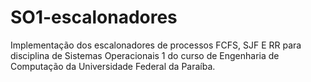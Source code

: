 # SO1-escalonadores

Implementação dos escalonadores de processos FCFS, SJF E RR para disciplina de Sistemas Operacionais 1 do curso de Engenharia de Computação da Universidade Federal da Paraíba.
